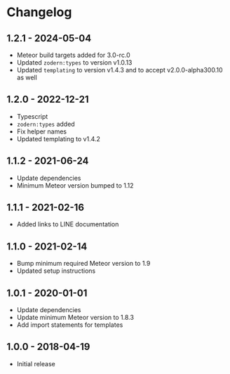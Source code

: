 # Changelog
## 1.2.1 - 2024-05-04
* Meteor build targets added for 3.0-rc.0
* Updated `zodern:types` to version v1.0.13
* Updated `templating` to version v1.4.3 and to accept v2.0.0-alpha300.10 as well 

## 1.2.0 - 2022-12-21
* Typescript
* `zodern:types` added
* Fix helper names
* Updated templating to v1.4.2

## 1.1.2 - 2021-06-24
* Update dependencies
* Minimum Meteor version bumped to 1.12

## 1.1.1 - 2021-02-16
* Added links to LINE documentation

## 1.1.0 - 2021-02-14
* Bump minimum required Meteor version to 1.9
* Updated setup instructions

## 1.0.1 - 2020-01-01
* Update dependencies
* Update minimum Meteor version to 1.8.3
* Add import statements for templates

## 1.0.0 - 2018-04-19
* Initial release 
